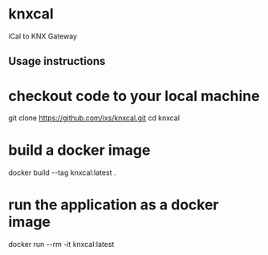 # knxcal
iCal to KNX Gateway

Usage instructions
------------------

# checkout code to your local machine
git clone https://github.com/ixs/knxcal.git
cd knxcal
# build a docker image
docker build --tag knxcal:latest .
# run the application as a docker image
docker run --rm -it knxcal:latest
